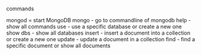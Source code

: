 commands

mongod = start MongoDB
mongo - go to commandline of mongodb
help - show all commands
use - use a specific database or create a new one
show dbs - show all databases
insert - insert a document into a collection or create a new one
update - update a document in a collection
find - find a specific document or show all documents
